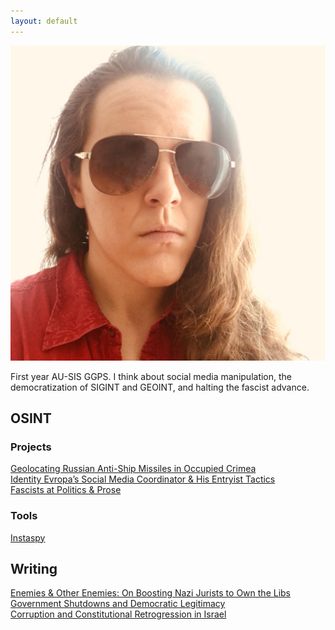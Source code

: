 ```yaml
---
layout: default
---
```


<img class="profile-picture" src="./assets/images/opsecface.jpg">

First year AU-SIS GGPS.  I think about social media manipulation, the democratization of SIGINT and GEOINT, and halting the fascist advance.

## OSINT

### Projects
[Geolocating Russian Anti-Ship Missiles in Occupied Crimea](https://heupchurch.github.io/kerch-strait-bal-geolocation)  
[Identity Evropa’s Social Media Coordinator & His Entryist Tactics](https://heupchurch.github.io/ie-entryism)  
[Fascists at Politics & Prose](https://heupchurch.github.io/politics-and-prose-incident)

### Tools
[Instaspy](https://github.com/heupchurch/instaspy-quick)

## Writing

[Enemies & Other Enemies: On Boosting Nazi Jurists to Own the Libs](https://heupchurch.github.io/enemies-and-other-enemies)
[Government Shutdowns and Democratic Legitimacy](https://heupchurch.github.io/shutdowns-and-democracy)  
[Corruption and Constitutional Retrogression in Israel](https://heupchurch.github.io/retrogression-israel)
